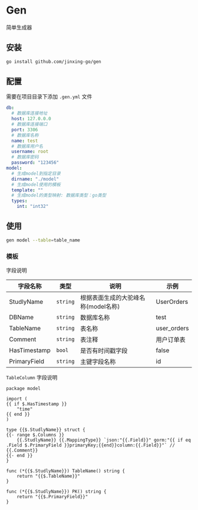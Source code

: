 # Gen

简单生成器

## 安装

```bash
go install github.com/jinxing-go/gen
```

## 配置

需要在项目目录下添加 `.gen.yml` 文件

```yaml
db:
  # 数据库连接地址
  host: 127.0.0.0
  # 数据库连接端口
  port: 3306
  # 数据库名称
  name: test
  # 数据库用户名
  username: root
  # 数据库密码
  password: "123456"
model:
  # 生成model到指定目录
  dirname: "./model"
  # 生成model使用的模板
  template: ""
  # 生成model的类型映射: 数据库类型：go类型
  types:
    int: "int32"
```

## 使用

```bash
gen model --table=table_name
```

### 模板

字段说明

| 字段名称         | 类型       | 说明                    | 示例          |
|--------------|----------|-----------------------|-------------|
| StudlyName   | `string` | 根据表面生成的大驼峰名称(model名称) | UserOrders  |
| DBName       | `string` | 数据库名称                 | test        |
| TableName    | `string` | 表名称                   | user_orders |
| Comment      | `string` | 表注释                   | 用户订单表       |
| HasTimestamp | `bool`   | 是否有时间戳字段              | false       |
| PrimaryField | `string` | 主键字段名称                | id          |

`TableColumn` 字段说明

```gohaml
package model

import (
{{ if $.HasTimestamp }}
    "time"
{{ end }}
)

type {{$.StudlyName}} struct {
{{- range $.Columns }}
	{{.StudlyName}} {{.MappingType}} `json:"{{.Field}}" gorm:"{{ if eq .Field $.PrimaryField }}primaryKey;{{end}}column:{{.Field}}"` // {{.Comment}}
{{- end }}
}

func (*{{$.StudlyName}}) TableName() string {
	return "{{$.TableName}}"
}

func (*{{$.StudlyName}}) PK() string {
	return "{{$.PrimaryField}}"
}
```